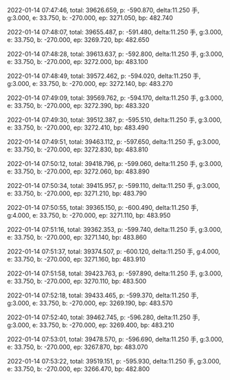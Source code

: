 2022-01-14 07:47:46, total: 39626.659, p: -590.870, delta:11.250 手, g:3.000, e: 33.750, b: -270.000, ep: 3271.050, bp: 482.740

2022-01-14 07:48:07, total: 39655.487, p: -591.480, delta:11.250 手, g:3.000, e: 33.750, b: -270.000, ep: 3269.720, bp: 482.650

2022-01-14 07:48:28, total: 39613.637, p: -592.800, delta:11.250 手, g:3.000, e: 33.750, b: -270.000, ep: 3272.000, bp: 483.100

2022-01-14 07:48:49, total: 39572.462, p: -594.020, delta:11.250 手, g:3.000, e: 33.750, b: -270.000, ep: 3272.140, bp: 483.270

2022-01-14 07:49:09, total: 39569.762, p: -594.170, delta:11.250 手, g:3.000, e: 33.750, b: -270.000, ep: 3272.390, bp: 483.320

2022-01-14 07:49:30, total: 39512.387, p: -595.510, delta:11.250 手, g:3.000, e: 33.750, b: -270.000, ep: 3272.410, bp: 483.490

2022-01-14 07:49:51, total: 39463.112, p: -597.650, delta:11.250 手, g:3.000, e: 33.750, b: -270.000, ep: 3272.830, bp: 483.810

2022-01-14 07:50:12, total: 39418.796, p: -599.060, delta:11.250 手, g:3.000, e: 33.750, b: -270.000, ep: 3272.060, bp: 483.890

2022-01-14 07:50:34, total: 39415.957, p: -599.110, delta:11.250 手, g:3.000, e: 33.750, b: -270.000, ep: 3271.210, bp: 483.790

2022-01-14 07:50:55, total: 39365.150, p: -600.490, delta:11.250 手, g:4.000, e: 33.750, b: -270.000, ep: 3271.110, bp: 483.950

2022-01-14 07:51:16, total: 39362.353, p: -599.740, delta:11.250 手, g:3.000, e: 33.750, b: -270.000, ep: 3271.140, bp: 483.860

2022-01-14 07:51:37, total: 39374.507, p: -600.120, delta:11.250 手, g:4.000, e: 33.750, b: -270.000, ep: 3271.160, bp: 483.910

2022-01-14 07:51:58, total: 39423.763, p: -597.890, delta:11.250 手, g:3.000, e: 33.750, b: -270.000, ep: 3270.110, bp: 483.500

2022-01-14 07:52:18, total: 39433.465, p: -599.370, delta:11.250 手, g:3.000, e: 33.750, b: -270.000, ep: 3269.190, bp: 483.570

2022-01-14 07:52:40, total: 39462.745, p: -596.280, delta:11.250 手, g:3.000, e: 33.750, b: -270.000, ep: 3269.400, bp: 483.210

2022-01-14 07:53:01, total: 39478.570, p: -596.690, delta:11.250 手, g:3.000, e: 33.750, b: -270.000, ep: 3267.870, bp: 483.070

2022-01-14 07:53:22, total: 39519.151, p: -595.930, delta:11.250 手, g:3.000, e: 33.750, b: -270.000, ep: 3266.470, bp: 482.800